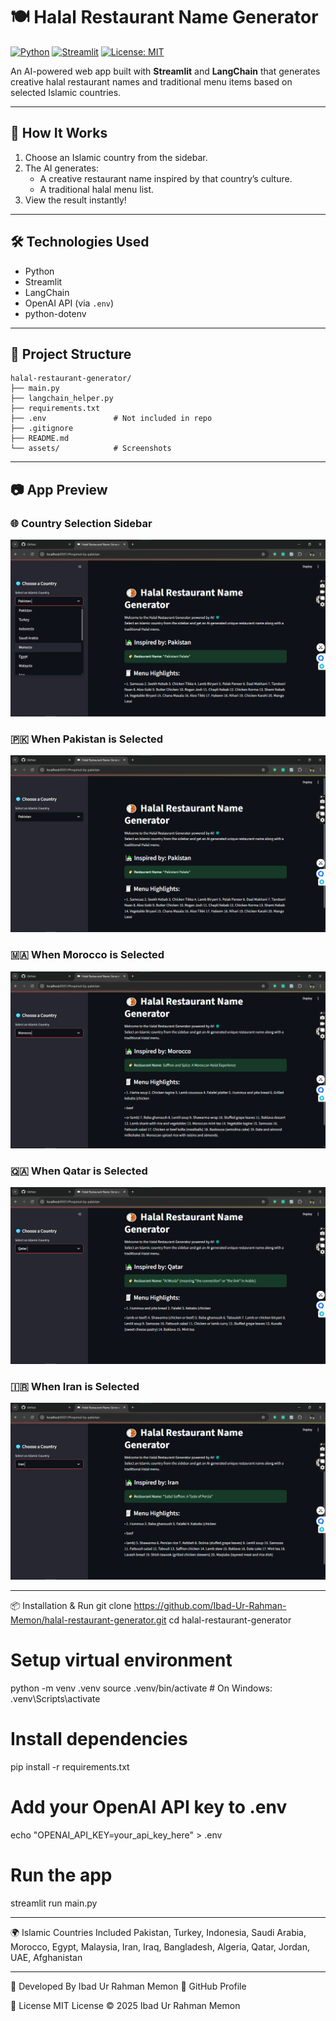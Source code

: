 # 🍽️ Halal Restaurant Name Generator

[![Python](https://img.shields.io/badge/Python-3.9-blue?logo=python)](https://www.python.org/)
[![Streamlit](https://img.shields.io/badge/Built%20with-Streamlit-red?logo=streamlit)](https://streamlit.io/)
[![License: MIT](https://img.shields.io/badge/License-MIT-yellow.svg)](LICENSE)

An AI-powered web app built with **Streamlit** and **LangChain** that generates creative halal restaurant names and traditional menu items based on selected Islamic countries.

---

## 🧠 How It Works

1. Choose an Islamic country from the sidebar.
2. The AI generates:
   - A creative restaurant name inspired by that country’s culture.
   - A traditional halal menu list.
3. View the result instantly!

---

## 🛠️ Technologies Used

- Python
- Streamlit
- LangChain
- OpenAI API (via `.env`)
- python-dotenv

---

## 📁 Project Structure

```plaintext
halal-restaurant-generator/
├── main.py
├── langchain_helper.py
├── requirements.txt
├── .env               # Not included in repo
├── .gitignore
├── README.md
└── assets/            # Screenshots
```
---
## 📷 App Preview

### 🌐 Country Selection Sidebar
![Screenshot 1](assets/Screenshot_1.png)

### 🇵🇰 When Pakistan is Selected
![Screenshot 2](assets/Screenshot_2.png)

### 🇲🇦 When Morocco is Selected
![Screenshot 3](assets/Screenshot_3.png)

### 🇶🇦 When Qatar is Selected
![Screenshot 4](assets/Screenshot_4.png)

### 🇮🇷 When Iran is Selected
![Screenshot 5](assets/Screenshot_5.png)

---

📦 Installation & Run
git clone https://github.com/Ibad-Ur-Rahman-Memon/halal-restaurant-generator.git
cd halal-restaurant-generator

# Setup virtual environment
python -m venv .venv
source .venv/bin/activate  # On Windows: .venv\Scripts\activate

# Install dependencies
pip install -r requirements.txt

# Add your OpenAI API key to .env
echo "OPENAI_API_KEY=your_api_key_here" > .env

# Run the app
streamlit run main.py

---
🌍 Islamic Countries Included
Pakistan, Turkey, Indonesia, Saudi Arabia, Morocco, Egypt, Malaysia, Iran, Iraq, Bangladesh, Algeria, Qatar, Jordan, UAE, Afghanistan

---
🙋 Developed By
Ibad Ur Rahman Memon
🔗 GitHub Profile

🔐 License
MIT License © 2025 Ibad Ur Rahman Memon
